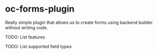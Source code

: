 # oc-forms-plugin

Really simple plugin that allows us to create forms using backend builder without writing code.

TODO: List features

TODO: List supported field types
